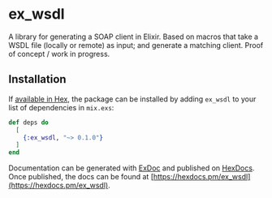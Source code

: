
# ex_wsdl

A library for generating a SOAP client in Elixir.
Based on macros that take a WSDL file (locally or remote) as input; and generate a matching client.
Proof of concept / work in progress.


## Installation

If [available in Hex](https://hex.pm/docs/publish), the package can be installed
by adding `ex_wsdl` to your list of dependencies in `mix.exs`:

```elixir
def deps do
  [
    {:ex_wsdl, "~> 0.1.0"}
  ]
end
```

Documentation can be generated with [ExDoc](https://github.com/elixir-lang/ex_doc)
and published on [HexDocs](https://hexdocs.pm). Once published, the docs can
be found at [https://hexdocs.pm/ex_wsdl](https://hexdocs.pm/ex_wsdl).
